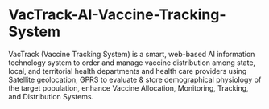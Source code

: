 # VacTrack-AI-Vaccine-Tracking-System
VacTrack (Vaccine Tracking System) is a smart, web-based AI information technology system to order and manage vaccine distribution among state, local, and territorial health departments and health care providers using  Satellite geolocation, GPRS to evaluate &amp; store demographical physiology of the target population, enhance Vaccine Allocation, Monitoring, Tracking, and Distribution Systems.
